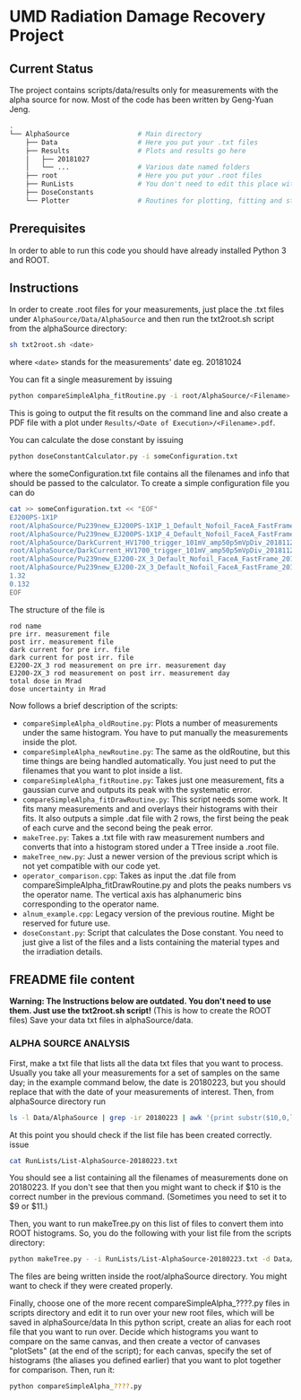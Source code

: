 # UMD Radiation Damage Recovery Project

## Current Status

The project contains scripts/data/results only for measurements with the alpha source for now.
Most of the code has been written by Geng-Yuan Jeng.

```bash
.
└── AlphaSource                 # Main directory
    ├── Data                    # Here you put your .txt files
    ├── Results                 # Plots and results go here
    │   ├── 20181027
    │   └── ...                 # Various date named folders
    ├── root                    # Here you put your .root files
    ├── RunLists                # You don't need to edit this place with the newer versions
    ├── DoseConstants
    └── Plotter                 # Routines for plotting, fitting and style configuration
```

## Prerequisites

In order to able to run this code you should have already installed Python 3 and ROOT.

## Instructions

In order to create .root files for your measurements, just place the .txt files under ```AlphaSource/Data/AlphaSource``` and then run the txt2root.sh script from the alphaSource directory:

```bash
sh txt2root.sh <date>
```

where `<date>` stands for the measurements' date eg. 20181024

You can fit a single measurement by issuing

```bash
python compareSimpleAlpha_fitRoutine.py -i root/AlphaSource/<Filename>.root
```

This is going to output the fit results on the command line and also create a PDF file with a plot under ```Results/<Date of Execution>/<Filename>.pdf```.

You can calculate the dose constant by issuing

```bash
python doseConstantCalculator.py -i someConfiguration.txt
```

where the someConfiguration.txt file contains all the filenames and info that should be passed to the calculator.
To create a simple configuration file you can do

```bash
cat >> someConfiguration.txt << "EOF"
EJ200PS-1X1P
root/AlphaSource/Pu239new_EJ200PS-1X1P_1_Default_Nofoil_FaceA_FastFrame_20181129.root
root/AlphaSource/Pu239new_EJ200PS-1X1P_4_Default_Nofoil_FaceA_FastFrame_20181115.root
root/AlphaSource/DarkCurrent_HV1700_trigger_101mV_amp50p5mVpDiv_20181121.root
root/AlphaSource/DarkCurrent_HV1700_trigger_101mV_amp50p5mVpDiv_20181121.root
root/AlphaSource/Pu239new_EJ200-2X_3_Default_Nofoil_FaceA_FastFrame_20181129.root
root/AlphaSource/Pu239new_EJ200-2X_3_Default_Nofoil_FaceA_FastFrame_20181115.root
1.32
0.132
EOF
```

The structure of the file is

```text
rod name
pre irr. measurement file
post irr. measurement file
dark current for pre irr. file
dark current for post irr. file
EJ200-2X_3 rod measurement on pre irr. measurement day
EJ200-2X_3 rod measurement on post irr. measurement day
total dose in Mrad
dose uncertainty in Mrad
```

Now follows a brief description of the scripts:

- `compareSimpleAlpha_oldRoutine.py`: Plots a number of measurements under the same histogram. You have to put manually the measurements inside the plot.
- `compareSimpleAlpha_newRoutine.py`: The same as the oldRoutine, but this time things are being handled automatically. You just need to put the filenames that you want to plot inside a list.
- `compareSimpleAlpha_fitRoutine.py`: Takes just one measurement, fits a gaussian curve and outputs its peak with the systematic error.
- `compareSimpleAlpha_fitDrawRoutine.py`: This script needs some work. It fits many measurements and and overlays their histograms with their fits. It also outputs a simple .dat file with 2 rows, the first being the peak of each curve and the second being the peak error.
- `makeTree.py`: Takes a .txt file with raw measurement numbers and converts that into a histogram stored under a TTree inside a .root file.
- `makeTree_new.py`: Just a newer version of the previous script which is not yet compatible with our code yet.
- `operator_comparison.cpp`: Takes as input the .dat file from compareSimpleAlpha_fitDrawRoutine.py and plots the peaks numbers vs the operator name. The vertical axis has alphanumeric bins corresponding to the operator name.
- `alnum_example.cpp`: Legacy version of the previous routine. Might be reserved for future use.
- `doseConstant.py`: Script that calculates the Dose constant. You need to just give a list of the files and a lists containing the material types and the irradiation details.

## FREADME file content

**Warning: The Instructions below are outdated. You don't need to use them. Just use the txt2root.sh script!**
(This is how to create the ROOT files)
Save your data txt files in alphaSource/data.

### ALPHA SOURCE ANALYSIS

First, make a txt file that lists all the data txt files that you want to process. Usually you take all your measurements for a set of samples on the same day; in the example command below, the date is 20180223, but you should replace that with the date of your measurements of interest. Then, from alphaSource directory run

```bash
ls -l Data/AlphaSource | grep -ir 20180223 | awk '{print substr($10,0,length($10))}' > RunLists/List-AlphaSource-20180223.txt
```

At this point you should check if the list file has been created correctly. issue

```bash
cat RunLists/List-AlphaSource-20180223.txt
```

You should see a list containing all the filenames of measurements done on 20180223. If you don't see that then you might want to check if $10 is the correct number in the previous command. (Sometimes you need to set it to $9 or $11.)

Then, you want to run makeTree.py on this list of files to convert them into ROOT histograms. So, you do the following with your list file from the scripts directory:

```bash
python makeTree.py - -i RunLists/List-AlphaSource-20180223.txt -d Data/AlphaSource
```

The files are being written inside the root/alphaSource directory. You might want to check if they were created properly.

Finally, choose one of the more recent compareSimpleAlpha_????.py files in scripts directory and edit it to run over your new root files, which will be saved in alphaSource/data
In this python script, create an alias for each root file that you want to run over. Decide which histograms you want to compare on the same canvas, and then create a vector of canvases "plotSets" (at the end of the script); for each canvas, specify the set of histograms (the aliases you defined earlier) that you want to plot together for comparison.
Then, run it:

```bash
python compareSimpleAlpha_????.py
```
